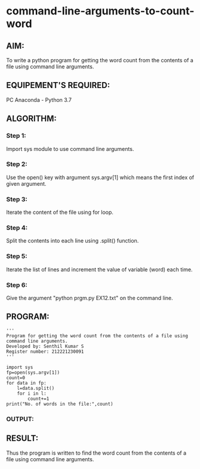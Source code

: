 # command-line-arguments-to-count-word
## AIM:
To write a python program for getting the word count from the contents of a file using command line arguments.
## EQUIPEMENT'S REQUIRED: 
PC
Anaconda - Python 3.7
## ALGORITHM: 
### Step 1:

Import sys module to use command line arguments.

### Step 2: 

Use the open() key with argument sys.argv[1] which means the first index of given argument.

### Step 3: 

Iterate the content of the file using for loop.

### Step 4:  

Split the contents into each line using .split() function.

### Step 5: 

Iterate the list of lines and increment the value of variable (word) each time.

### Step 6: 

Give the argument "python prgm.py EX12.txt" on the command line.

## PROGRAM:
```
'''
Program for getting the word count from the contents of a file using command line arguments.
Developed by: Senthil Kumar S
Register number: 212221230091
'''

import sys
fp=open(sys.argv[1])
count=0
for data in fp:
    l=data.split()
    for i in l:
        count+=1 
print("No. of words in the file:",count)
```
### OUTPUT:



## RESULT:
Thus the program is written to find the word count from the contents of a file using command line arguments.
